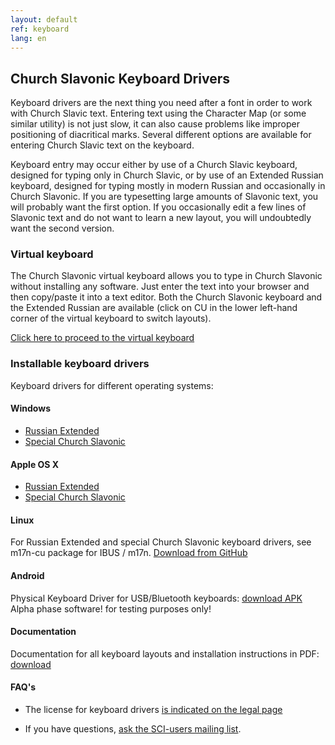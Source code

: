 ```yaml
---
layout: default
ref: keyboard
lang: en
---
```


## Church Slavonic Keyboard Drivers

Keyboard drivers are the next thing you need after a font in order to work with Church Slavic text. 
Entering text using the Character Map (or some similar utility) is not just slow, it can also cause problems like 
improper positioning of diacritical marks. Several different options are available for entering Church Slavic text on 
the keyboard. 

Keyboard entry may occur either by use of a Church Slavic keyboard, designed for typing only in Church Slavic, or by use 
of an Extended Russian keyboard, designed for typing mostly in modern Russian and occasionally in Church Slavonic. 
If you are typesetting large amounts of Slavonic text, you will probably want the first option. If you occasionally 
edit a few lines of Slavonic text and do not want to learn a new layout, you will undoubtedly want the second version.

### Virtual keyboard

The Church Slavonic virtual keyboard allows you to type in Church Slavonic without installing any software. Just enter 
the text into your browser and then copy/paste it into a text editor. Both the Church Slavonic keyboard and the 
Extended Russian are available (click on CU in the lower left-hand corner of the virtual keyboard to switch layouts).

[Click here to proceed to the virtual keyboard](http://www.ponomar.net/cu_vkeyb.html)

### Installable keyboard drivers

Keyboard drivers for different operating systems:

#### Windows

* [Russian Extended](http://www.ponomar.net/files/ru-ext.zip)
* [Special Church Slavonic](http://www.ponomar.net/files/cu-kbd.zip)

#### Apple OS X

* [Russian Extended](http://www.ponomar.net/files/ru-ext_mac.zip)
* [Special Church Slavonic](http://www.ponomar.net/files/cukeyb_mac1.zip)

#### Linux

For Russian Extended and special Church Slavonic keyboard drivers,
see m17n-cu package for IBUS / m17n. [Download from GitHub](https://github.com/typiconman/m17n-cu/releases)

#### Android

Physical Keyboard Driver for USB/Bluetooth keyboards:
[download APK](http://www.ponomar.net/files/cu-android.apk)
Alpha phase software! for testing purposes only!

#### Documentation

Documentation for all keyboard layouts and installation instructions in PDF: [download](http://www.ponomar.net/files/docen.pdf)

#### FAQ's

* The license for keyboard drivers [is indicated on the legal page](legal.html)

* If you have questions, [ask the SCI-users mailing list](support.html).

